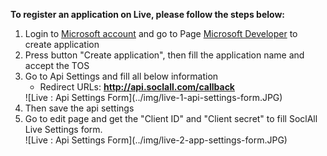 __To register an application on Live, please follow the steps below:__

1. Login to [Microsoft account](https://account.live.com/) and go to Page [Microsoft Developer](https://account.live.com/developers/applications) to create application
2. Press button "Create application", then fill the application name and accept the TOS
3. Go to Api Settings and fill all below information
    * Redirect URLs: __http://api.soclall.com/callback__
    <div class="soclall-br"></div>
    ![Live : Api Settings Form](../img/live-1-api-settings-form.JPG)
    <div class="soclall-br"></div>
4. Then save the api settings
5. Go to edit page and get the "Client ID" and "Client secret" to fill SoclAll Live Settings form.
    <div class="soclall-br"></div>
    ![Live : Api Settings Form](../img/live-2-app-settings-form.JPG)
    <div class="soclall-br"></div>